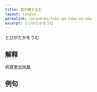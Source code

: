 ```yaml
---
title: 鳶が鷹を生む
layout: single
permalink: /proverbs/tobi-ga-taka-wo-umu
excerpt: とびがたかをうむ
---
```


とびがたかをうむ

## 解释

鸡窝里出凤凰

## 例句

